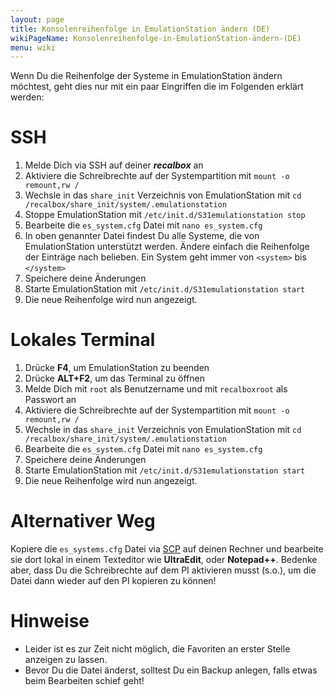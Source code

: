 ```yaml
---
layout: page
title: Konsolenreihenfolge in EmulationStation ändern (DE)
wikiPageName: Konsolenreihenfolge-in-EmulationStation-ändern-(DE)
menu: wiki
---
```


Wenn Du die Reihenfolge der Systeme in EmulationStation ändern möchtest, geht dies nur mit ein paar Eingriffen die im Folgenden erklärt werden:

# SSH
1. Melde Dich via SSH auf deiner ***recalbox*** an
2. Aktiviere die Schreibrechte auf der Systempartition mit `mount -o remount,rw /`
3. Wechsle in das `share_init` Verzeichnis von EmulationStation mit `cd /recalbox/share_init/system/.emulationstation`
4. Stoppe EmulationStation mit `/etc/init.d/S31emulationstation stop`
5. Bearbeite die `es_system.cfg` Datei mit `nano es_system.cfg`
6. In oben genannter Datei findest Du alle Systeme, die von EmulationStation unterstützt werden. Ändere einfach die Reihenfolge der Einträge nach belieben. Ein System geht immer von `<system>` bis `</system>`
7. Speichere deine Änderungen
8. Starte EmulationStation mit `/etc/init.d/S31emulationstation start`
9. Die neue Reihenfolge wird nun angezeigt. 

# Lokales Terminal
1. Drücke **F4**, um EmulationStation zu beenden
2. Drücke **ALT+F2**, um das Terminal zu öffnen
3. Melde Dich mit `root` als Benutzername und mit `recalboxroot` als Passwort an
4. Aktiviere die Schreibrechte auf der Systempartition mit `mount -o remount,rw /`
5. Wechsle in das `share_init` Verzeichnis von EmulationStation mit `cd /recalbox/share_init/system/.emulationstation`
6. Bearbeite die `es_system.cfg` Datei mit `nano es_system.cfg`
7. Speichere deine Änderungen
8. Starte EmulationStation mit `/etc/init.d/S31emulationstation start`
9. Die neue Reihenfolge wird nun angezeigt.

# Alternativer Weg
Kopiere die `es_systems.cfg` Datei via [SCP](https://github.com/recalbox/recalbox-os/wiki/Netzwerk-Zugriff-mit-WinSCP-%28DE%29) auf deinen Rechner und bearbeite sie dort lokal in einem Texteditor wie **UltraEdit**, oder **Notepad++**. Bedenke aber, dass Du die Schreibrechte auf dem PI aktivieren musst (s.o.), um die Datei dann wieder auf den PI kopieren zu können!

# Hinweise
* Leider ist es zur Zeit nicht möglich, die Favoriten an erster Stelle anzeigen zu lassen.
* Bevor Du die Datei änderst, solltest Du ein Backup anlegen, falls etwas beim Bearbeiten schief geht!
